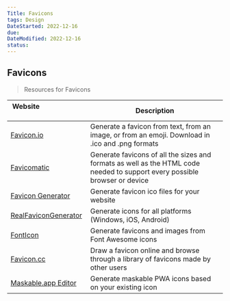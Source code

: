 ```yaml
---
Title: Favicons
tags: Design
DateStarted: 2022-12-16
due:
DateModified: 2022-12-16
status:
---
```


## Favicons

> Resources for Favicons

| Website&nbsp; &nbsp; &nbsp; &nbsp; &nbsp; &nbsp; &nbsp; &nbsp; &nbsp; &nbsp; &nbsp; &nbsp; &nbsp; &nbsp; | Description                                                                                                                |
| -------------------------------------------------------------------------------------------------------- | -------------------------------------------------------------------------------------------------------------------------- |
| [Favicon.io](https://favicon.io/)                                                                        | Generate a favicon from text, from an image, or from an emoji. Download in .ico and .png formats                           |
| [Favicomatic](https://favicomatic.com/)                                                                  | Generate favicons of all the sizes and formats as well as the HTML code needed to support every possible browser or device |
| [Favicon Generator](http://tools.dynamicdrive.com/favicon/)                                              | Generate favicon ico files for your website                                                                                |
| [RealFaviconGenerator](https://realfavicongenerator.net/)                                                | Generate icons for all platforms (Windows, iOS, Android)                                                                   |
| [FontIcon](https://gauger.io/fonticon/)                                                                  | Generate favicons and images from Font Awesome icons                                                                       |
| [Favicon.cc](https://www.favicon.cc)                                                                     | Draw a favicon online and browse through a library of favicons made by other users                                         |
| [Maskable.app Editor](https://maskable.app/editor/)                                                      | Generate maskable PWA icons based on your existing icon                                                                    |

